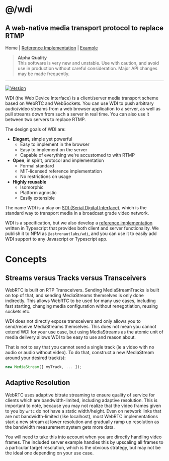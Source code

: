 # @/wdi
## A web-native media transport protocol to replace RTMP

Home | [Reference Implementation](wdi/README.md) | [Example](#Example)

> **Alpha Quality**  
> This software is very new and unstable. Use with caution, and avoid use in 
> production without careful consideration. Major API changes may be made 
> frequently.

---

[![Version](https://img.shields.io/npm/v/@astronautlabs/wdi.svg)](https://www.npmjs.com/package/@astronautlabs/wdi)

WDI (the Web Device Interface) is a client/server media transport scheme 
based on WebRTC and WebSockets. You can use WDI to push arbitrary 
audio/video streams from a web browser application to a server, as well as 
pull streams down from such a server in real time. You can also
use it between two servers to replace RTMP.

The design goals of WDI are:
- **Elegant**, simple yet powerful
  - Easy to implement in the browser
  - Easy to implement on the server
  - Capable of everything we're accustomed to with RTMP
- **Open**, in spirit, protocol and implementation
  - Formal standard
  - MIT-licensed reference implementation
  - No restrictions on usage
- **Highly reusable**
  - Isomorphic
  - Platform agnostic
  - Easily extensible

The name WDI is a play on 
[SDI (Serial Digital Interface)](https://en.m.wikipedia.org/wiki/Serial_digital_interface), 
which is the standard way to transport media in a broadcast grade video network.

WDI is a specification, but we also develop a 
[reference implementation](wdi/README.md) written in Typescript that provides both client and server functionality. We publish it to NPM as `@astronautlabs/wdi`, and you can use it to easily add WDI support to any Javascript or Typescript app.

# Concepts
## Streams versus Tracks versus Transceivers

WebRTC is built on RTP Transceivers. Sending MediaStreamTracks is built on top 
of that, and sending MediaStreams themselves is only done indirectly. This allows
WebRTC to be used for many use cases, including fast starting, changing media 
configuration without renegotiation, reusing sockets etc.

WDI does not directly expose transceivers and only allows you to send/receive 
MediaStreams themselves. This does not mean you cannot extend WDI for your use
case, but using MediaStreams as the atomic unit of media delivery allows WDI
to be easy to use and reason about.

That is not to say that you cannot send a single track (ie a video with no audio
or audio without video). To do that, construct a new MediaStream around your 
desired track(s):

```typescript
new MediaStream([ myTrack, ... ]);
```

## Adaptive Resolution

WebRTC uses adaptive bitrate streaming to ensure quality of service for clients 
which are bandwidth-limited, including adaptive resolution. This is important 
to note, because you may not realize that the video frames given to you by 
`wrtc` do not have a static width/height. Even on network links that are not 
bandwidth-limited (like localhost), most WebRTC implementations start a new 
stream at lower resolution and gradually ramp up resolution as the bandwidth 
measurement system gets more data. 

You will need to take this into account when you are directly handling video 
frames. The included server example handles this by upscaling all frames to a 
particular target resolution, which is the obvious strategy, but may not be 
the ideal one depending on your use case.
